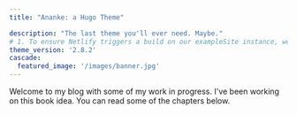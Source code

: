 ```yaml
---
title: "Ananke: a Hugo Theme"

description: "The last theme you'll ever need. Maybe."
# 1. To ensure Netlify triggers a build on our exampleSite instance, we need to change a file in the exampleSite directory.
theme_version: '2.8.2'
cascade:
  featured_image: '/images/banner.jpg'
---
```

Welcome to my blog with some of my work in progress. I've been working on this book idea. You can read some of the chapters below.
